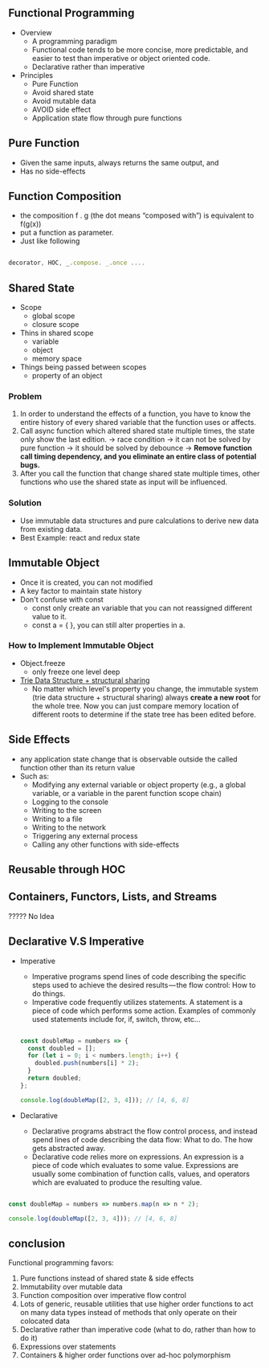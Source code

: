 ## Functional Programming
* Overview
  * A programming paradigm
  * Functional code tends to be more concise, more predictable, and easier to test than imperative or object oriented code.
  * Declarative rather than imperative
* Principles
  * Pure Function
  * Avoid shared state
  * Avoid mutable data
  * AVOID side effect
  * Application state flow through pure functions

## Pure Function
* Given the same inputs, always returns the same output, and
* Has no side-effects

## Function Composition
* the composition f . g (the dot means “composed with”) is equivalent to f(g(x))
* put a function as parameter.
* Just like following
```js

decorator, HOC, _.compose. _.once ....

```

## Shared State
* Scope
  * global scope
  * closure scope
* Thins in shared scope
  * variable
  * object
  * memory space
* Things being passed between scopes
  * property of an object

### Problem
1. In order to understand the effects of a function, you have to know the entire history of every shared variable that the function uses or affects.
2. Call async function which altered shared state multiple times, the state only show the last edition.
    -> race condition
    -> it can not be solved by pure function -> it should be solved by debounce
    -> **Remove function call timing dependency, and you eliminate an entire class of potential bugs.**
3. After you call the function that change shared state multiple times, other functions who use the shared state as input will be influenced.


### Solution
* Use immutable data structures and pure calculations to derive new data from existing data.
* Best Example: react and redux state


## Immutable Object
* Once it is created, you can not modified
* A key factor to maintain state history
* Don't confuse with const
  * const only create an variable that you can not reassigned different value to it.
  * const a = { }, you can still alter properties in a.

### How to Implement Immutable Object
* Object.freeze
  * only freeze one level deep
* [Trie Data Structure + structural sharing](https://medium.com/@dtinth/immutable-js-persistent-data-structures-and-structural-sharing-6d163fbd73d2)
  * No matter which level's property you change, the immutable system (trie data structure + structural sharing) always **create a new root** for the whole tree. Now you can just compare memory location of different roots to determine if the state tree has been edited before.


## Side Effects
* any application state change that is observable outside the called function other than its return value
* Such as:
  *  Modifying any external variable or object property (e.g., a global variable, or a variable in the parent function scope chain)
  * Logging to the console
  * Writing to the screen
  * Writing to a file
  * Writing to the network
  * Triggering any external process
  * Calling any other functions with side-effects


## Reusable through HOC

## Containers, Functors, Lists, and Streams
????? No Idea


## Declarative V.S Imperative
* Imperative
  * Imperative programs spend lines of code describing the specific steps used to achieve the desired results — the flow control: How to do things.
  * Imperative code frequently utilizes statements. A statement is a piece of code which performs some action. Examples of commonly used statements include for, if, switch, throw, etc…

  ```js

  const doubleMap = numbers => {
    const doubled = [];
    for (let i = 0; i < numbers.length; i++) {
      doubled.push(numbers[i] * 2);
    }
    return doubled;
  };

  console.log(doubleMap([2, 3, 4])); // [4, 6, 8]

  ```

* Declarative
  * Declarative programs abstract the flow control process, and instead spend lines of code describing the data flow: What to do. The how gets abstracted away.
  * Declarative code relies more on expressions. An expression is a piece of code which evaluates to some value. Expressions are usually some combination of function calls, values, and operators which are evaluated to produce the resulting value.


```js

const doubleMap = numbers => numbers.map(n => n * 2);

console.log(doubleMap([2, 3, 4])); // [4, 6, 8]

```

## conclusion
Functional programming favors:

1. Pure functions instead of shared state & side effects
2. Immutability over mutable data
3. Function composition over imperative flow control
4. Lots of generic, reusable utilities that use higher order functions to act on many data types instead of methods that only operate on their colocated data
5. Declarative rather than imperative code (what to do, rather than how to do it)
6. Expressions over statements
7. Containers & higher order functions over ad-hoc polymorphism
